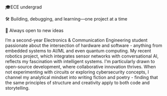 🎓ECE undergrad 

🛠️ Building, debugging, and learning—one project at a time 

🌱 Always open to new ideas


I’m a second-year Electronics & Communication Engineering student  passionate about the intersection of hardware and software - anything from embedded systems to AI/ML and even quantum computing. 
My recent robotics project, which integrates sensor networks with conversational AI, reflects my fascination with intelligent systems. I'm particularly drawn to open-source development, where collaborative innovation thrives. 
When not experimenting with circuits or exploring cybersecurity concepts, I channel my analytical mindset into writing fiction and poetry - finding that the same principles of structure and creativity apply to both code and storytelling.
